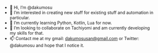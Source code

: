- 👋 Hi, I’m @dakumosu
- 👀 I’m interested in creating new stuff for existing stuff and automation in particular.
- 🌱 I’m currently learning Python, Kotlin, Lua for now.
- 💞️ I’m looking to collaborate on Tachiyomi and am currently developing my skills for that.
- 📫 Contact me at my gmail: dakumosusan@gmail.com or Twitter: @dakumosu and hope that I notice it.

<!---
dakumosu/dakumosu is a ✨ special ✨ repository because its `README.md` (this file) appears on your GitHub profile.
You can click the Preview link to take a look at your changes.
--->
